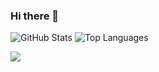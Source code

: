 ### Hi there 👋

<!--
**466548/466548** is a ✨ _special_ ✨ repository because its `README.md` (this file) appears on your GitHub profile.

Here are some ideas to get you started:

- 🔭 I’m currently working on ...
- 🌱 I’m currently learning ...
- 👯 I’m looking to collaborate on ...
- 🤔 I’m looking for help with ...
- 💬 Ask me about ...
- 📫 How to reach me: ...
- 😄 Pronouns: ...
- ⚡ Fun fact: ...
-->
![GitHub Stats](https://github-readme-stats.vercel.app/api?username=466548&count_private=true&show_icons=true&theme=dracula)
![Top Languages](https://github-readme-stats.vercel.app/api/top-langs/?username=466548&layout=compact&theme=dracula)
<a href="https://github.com/466548/466548.github.io">
  <!-- Change the `github-readme-stats.anuraghazra1.vercel.app` to `github-readme-stats.vercel.app`  -->
  <img align="center" src="https://github-readme-stats.anuraghazra1.vercel.app/api/pin/?username=466548&repo=466548.github.io&theme=dracula" />
</a>
